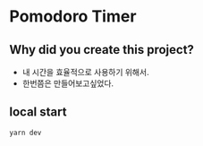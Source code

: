 # Pomodoro Timer

## Why did you create this project?
- 내 시간을 효율적으로 사용하기 위해서.
- 한번쯤은 만들어보고싶었다.

## local start
```typescript
yarn dev
```


